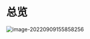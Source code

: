 # 总览

![image-20220909155858256](C:\Users\34090\AppData\Roaming\Typora\typora-user-images\image-20220909155858256.png)